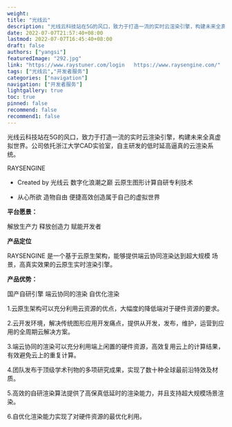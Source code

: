 ```yaml
---
weight: 
title: "光线云"
description: "光线云科技站在5G的风口，致力于打造一流的实时云渲染引擎，构建未来全真虚拟世界。公司依托浙江大学CAD实验室，自主研发的低时延高逼真的云渲染系统"
date: 2022-07-07T21:57:40+08:00
lastmod: 2022-07-07T16:45:40+08:00
draft: false
authors: ["yangsi"]
featuredImage: "292.jpg"
link: "https://www.raystuner.com/login   https://www.raysengine.com/"
tags: ["光线云","开发者服务"]
categories: ["navigation"]
navigation: ["开发者服务"]
lightgallery: true
toc: true
pinned: false
recommend: false
recommend1: false
---
```


光线云科技站在5G的风口，致力于打造一流的实时云渲染引擎，构建未来全真虚拟世界。公司依托浙江大学CAD实验室，自主研发的低时延高逼真的云渲染系统。

RAYSENGINE

- Created by 光线云
  数字化浪潮之巅 云原生图形计算自研专利技术

- 从心所欲 造物自由 
  便捷高效创造属于自己的虚拟世界

**平台愿景：**

解放生产力   释放创造力   赋能开发者 

**产品定位**

RAYSENGINE 是一个基于云原生架构，能够提供端云协同渲染达到超大规模
场景，高真实效果的云原生实时渲染引擎。

**产品优势：**

国产自研引擎       端云协同的渲染       自优化渲染 

1.云原生架构可以充分利用云资源的优点，大幅度的降低端对于硬件资源的要求。

2.云开发环境，解决传统图形应用开发痛点，提供从开发，发布，维护，运营到应用的全周期云解决方案。

3.端云协同的渲染可以充分利用端上闲置的硬件资源，高效复用云上的计算结果，有效避免云上的重复计算。

4.团队发布于顶级学术刊物的多项研究成果，实现了数十种全球最前沿特效及材质。

5.高效的自研渲染算法提供了高保真低延时的渲染能力，并且支持超大规模场景渲染。

6.自优化渲染能力实现了对硬件资源的最优化利用。

